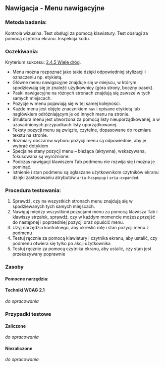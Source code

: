 ## Nawigacja - Menu nawigacyjne

### Metoda badania:
Kontrola wizualna. Test obsługi za pomocą klawiatury. Test obsługi za pomocą czytnika ekranu. Inspekcja kodu. 

### Oczekiwania:
Kryterium sukcesu: [2.4.5 Wiele dróg](https://wcag.lepszyweb.pl/#multiple-ways).
-	Menu można rozpoznać jako takie dzięki odpowiedniej stylizacji i oznaczeniu np. etykietą.  
-	Główne menu nawigacyjne znajduje się w miejscu, w którym spodziewają się je znaleźć użytkownicy (góra strony, boczny pasek). 
-	Paski nawigacyjne na różnych stronach znajdują się zawsze w tych samych miejscach.
-	Pozycje w menu pojawiają się w tej samej kolejności. 
-	Każde menu jest objęte znacznikiem `nav` i opisane etykietą lub nagłówkiem odróżniającym je od innych menu na stronie.   
-	Struktura menu jest utworzona za pomocą listy nieuporządkowanej, a w uzasadnionych przypadkach listy uporządkowanej. 
-	Teksty pozycji menu są zwięzłe, czytelne, dopasowane  do rozmiaru tekstu na stronie. 
-	Rozmiary obszarów wyboru pozycji menu są odpowiednie, aby je wybrać dotykiem 
-	Specjalne stany pozycji menu – bieżąca (aktywna), wskazywana, fokusowana są wyróżnione.  
-	Podczas nawigacji klawiszem Tab podmenu nie rozwija się i można je pominąć.
-	Istnienie i stan podmenu są ogłaszane użytkownikom czytników ekranu dzięki zastosowaniu atrybutów `aria-haspopup` i `aria-expanded`.

### Procedura testowania:
1.	Sprawdź, czy na wszystkich stronach menu znajdują się w spodziewanych tych samych miejscach. 
2.	Nawiguj między wszystkimi pozycjami menu za pomocą klawisza Tab i klawiszy strzałek, sprawdź, czy w każdym momencie możesz przejść do następnej i poprzedniej pozycji oraz opuścić menu.
3.	Użyj narzędzia kontrolnego, aby określić rolę i stan pozycji menu z podmenu
4.	Testuj ręcznie za pomocą klawiatury i czytnika ekranu, aby ustalić, czy podmenu otwiera się tylko po akcji użytkownika
5.	Testuj ręcznie za pomocą czytnika ekranu, aby ustalić, czy stan jest przekazywany poprawnie

### Zasoby

#### Pomocne narzędzia:

#### Techniki WCAG 2.1
_do opracowania_

### Przypadki testowe

#### Zaliczone
_do opracowania_

#### Niezaliczone
_do opracowania_ 
